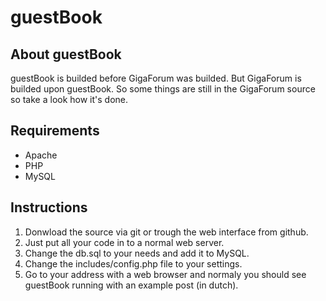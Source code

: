 guestBook
=========

About guestBook
---------------
guestBook is builded before GigaForum was builded. But GigaForum is builded upon guestBook. So some things are still in the GigaForum source so take a look how it's done.


Requirements
------------
- Apache
- PHP
- MySQL


Instructions
------------
1. Donwload the source via git or trough the web interface from github.
2. Just put all your code in to a normal web server.
3. Change the db.sql to your needs and add it to MySQL.
4. Change the includes/config.php file to your settings.
5. Go to your address with a web browser and normaly you should see guestBook running with an example post (in dutch).
